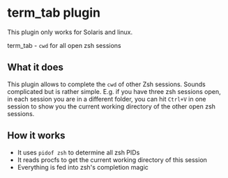 # term_tab plugin

This plugin only works for Solaris and linux.

term_tab - `cwd` for all open zsh sessions

## What it does

This plugin allows to complete the `cwd` of other Zsh sessions. Sounds
complicated but is rather simple. E.g. if you have three zsh sessions open, in
each session you are in a different folder, you can hit `Ctrl+V` in one session
to show you the current working directory of the other open zsh sessions.

## How it works

* It uses `pidof zsh` to determine all zsh PIDs
* It reads procfs to get the current working directory of this session
* Everything is fed into zsh's completion magic
